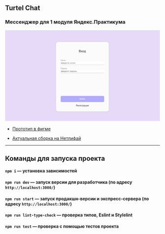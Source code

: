 ## Turtel Chat

### Мессенджер для 1 модуля Яндекс.Практикума

![preview.png](https://github.com/DieReiterin/middle.messenger.praktikum.yandex/blob/deploy/static/images/preview.png)

-   [Прототип в фигме](https://www.figma.com/proto/7mFfupXYkX3Iy9iZ4iNnm1/TURTEL-CHAT?node-id=0-1&t=rD8v5FVHA5vzu38k-1)

-   [Актуальная сборка на Нетлифай](https://turtel-chat.netlify.app/)

---

## Команды для запуска проекта

#### `npm i` — установка зависимостей

#### `npm run dev` — запуск версии для разработчика (по адресу `http://localhost:3000/`)

#### `npm run start` — запуск продакшн-версии и экспресс-сервера (по адресу `http://localhost:3000/`)

#### `npm run lint-type-check` — проверка типов, Eslint и Stylelint

#### `npm run test` — проверка с помощью тестов проекта
